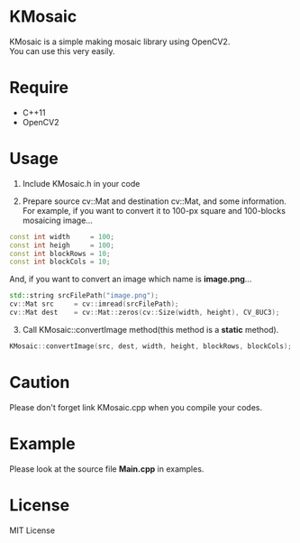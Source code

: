 # KMosaic
KMosaic is a simple making mosaic library using OpenCV2.  
You can use this very easily.

# Require
* C++11
* OpenCV2

# Usage
1. Include KMosaic.h in your code

2. Prepare source cv::Mat and destination cv::Mat, and some information.  
For example, if you want to convert it to 100-px square and 100-blocks mosaicing image...
```cpp
const int width     = 100;
const int heigh     = 100;
const int blockRows = 10;
const int blockCols = 10;
``` 

And, if you want to convert an image which name is **image.png**...  
```cpp
std::string srcFilePath("image.png");
cv::Mat src     = cv::imread(srcFilePath);
cv::Mat dest    = cv::Mat::zeros(cv::Size(width, height), CV_8UC3);
``` 

3. Call KMosaic::convertImage method(this method is a **static** method).
```cpp 
KMosaic::convertImage(src, dest, width, height, blockRows, blockCols);
```

# Caution
Please don't forget link KMosaic.cpp when you compile your codes.

# Example
Please look at the source file **Main.cpp** in examples.

# License
MIT License
